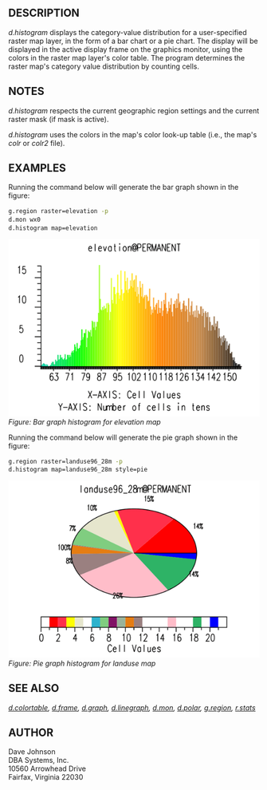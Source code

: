 ## DESCRIPTION

*d.histogram* displays the category-value distribution for a
user-specified raster map layer, in the form of a bar chart or a pie
chart. The display will be displayed in the active display frame on the
graphics monitor, using the colors in the raster map layer's color
table. The program determines the raster map's category value
distribution by counting cells.

## NOTES

*d.histogram* respects the current geographic region settings and the
current raster mask (if mask is active).

*d.histogram* uses the colors in the map's color look-up table (i.e.,
the map's *colr* or *colr2* file).

## EXAMPLES

Running the command below will generate the bar graph shown in the
figure:

```sh
g.region raster=elevation -p
d.mon wx0
d.histogram map=elevation
```

![d.histogram bar graph example](d_histogram_bar.png)  
*Figure: Bar graph histogram for elevation map*

Running the command below will generate the pie graph shown in the
figure:

```sh
g.region raster=landuse96_28m -p
d.histogram map=landuse96_28m style=pie
```

![d.histogram pie graph example](d_histogram_pie.png)  
*Figure: Pie graph histogram for landuse map*

## SEE ALSO

*[d.colortable](d.colortable.md), [d.frame](d.frame.md),
[d.graph](d.graph.md), [d.linegraph](d.linegraph.md), [d.mon](d.mon.md),
[d.polar](d.polar.md), [g.region](g.region.md), [r.stats](r.stats.md)*

## AUTHOR

Dave Johnson  
DBA Systems, Inc.  
10560 Arrowhead Drive  
Fairfax, Virginia 22030
